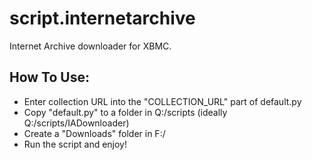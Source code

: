 # script.internetarchive
Internet Archive downloader for XBMC.

## How To Use:
- Enter collection URL into the "COLLECTION_URL" part of default.py
- Copy "default.py" to a folder in Q:/scripts (ideally Q:/scripts/IADownloader)
- Create a "Downloads" folder in F:/
- Run the script and enjoy!

